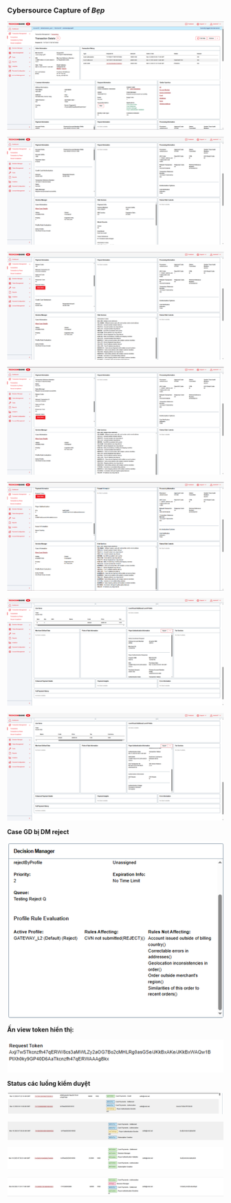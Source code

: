 ### Cybersource Capture of ***Bẹp*** 

![Example Image](images/image(1).png)


![Example Image](images/image(2).png)


![Example Image](images/image(3).png)


![Example Image](images/image(4).png)


![Example Image](images/image(5).png)


![Example Image](images/image(6).png)


![Example Image](images/image(7).png)


**Case GD bị DM reject**

![Example Image](images/image(8).png)


**Ấn view token hiển thị:**

![Example Image](images/image(9).png)


**Status các luồng kiểm duyệt**

![Example Image](images/image(10).png)


![Example Image](images/image(11).png)


![Example Image](images/image(12).png)


![Example Image](images/image(13).png)

